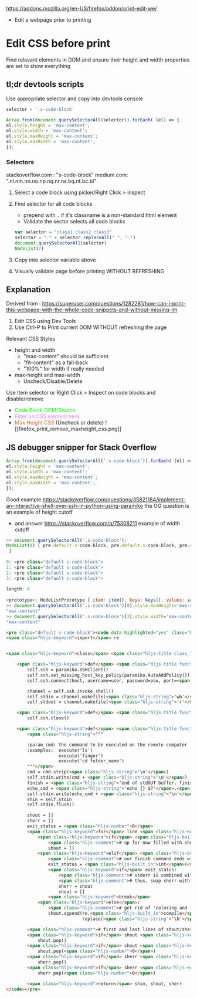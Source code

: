 https://addons.mozilla.org/en-US/firefox/addon/print-edit-we/
- Edit a webpage prior to printing
# Edit CSS before print
Find relevant elements in DOM and ensure their height and width properties are set to show everything
## tl;dr devtools scripts

Use appropriate selector and copy into devtools console
```js
selector = '.s-code-block'

Array.from(document.querySelectorAll(selector)).forEach( (el) => {
el.style.height = 'max-content';
el.style.width = 'max-content';
el.style.maxHeight = 'max-content';
el.style.maxHidth = 'max-content';
});
```

### Selectors

stackoverflow.com : "s-code-block"
medium.com: ".nl.nm.nn.no.np.nq.nr.ns.bq.nt.bc.bl"

1. Select a code block using picker/Right Click > inspect
2. Find selector for all code blocks
	- prepend with `.` if it's classname is a non-standard html element
	- Validate the sector selects all code blocks 
	```js
    var selector = "class1 class2 class3"
	selector = "." + selector.replaceAll(" ", ".")
	document.querySelectorAll(selector)	
	NodeList(7)
	```

3. Copy into selector variable above
4. Visually validate page before printing WITHOUT REFRESHING
## Explanation
Derived from : https://superuser.com/questions/1282281/how-can-i-print-this-webpage-with-the-whole-code-snippets-and-without-missing-im

1. Edit CSS using Dev Tools
2. Use Ctrl-P to Print current DOM WITHOUT refreshing the page

Relevant CSS Styles
- height and width
	- "max-content" should be sufficient
	- "fit-content" as a fall-back
	- "100%" for width if really needed
- max-height and max-width
	- Uncheck/Disable/Delete

Use Item selector or Right Click > Inspect on code blocks and disable/remove
- <font color="#00ff00">Code Block DOM/Source</font>
- <font color="#EE82EE">Filter on CSS element here</font>
- <font color="#d6672a">Max Height CSS</font> (Uncheck or delete)
![[firefox_print_remove_maxheight_css.png]]

## JS debugger snipper for Stack Overflow

```js
Array.from(document.querySelectorAll('.s-code-block')).forEach( (el) => {
el.style.height = 'max-content';
el.style.width = 'max-content';
el.style.maxHeight = 'max-content';
el.style.maxHidth = 'max-content';
});
```


Good example 
https://stackoverflow.com/questions/35821184/implement-an-interactive-shell-over-ssh-in-python-using-paramiko the OG question is an example of height cutoff
- and answer https://stackoverflow.com/a/75308211 example of width cutoff

```js
>> document.querySelectorAll('.s-code-block');
NodeList(4) [ pre.default.s-code-block, pre.default.s-code-block, pre.default.s-code-block, pre.default.s-code-block
 ]
​
0: <pre class="default s-code-block">​
1: <pre class="default s-code-block">​
2: <pre class="default s-code-block">​
3: <pre class="default s-code-block">
​
length: 4
​
<prototype>: NodeListPrototype { item: item(), keys: keys(), values: values(), … }
>> document.querySelectorAll('.s-code-block')[0].style.maxHeight='max-content';
"max-content"
>> document.querySelectorAll('.s-code-block')[3].style.width='max-content';
"max-content" ​
```



```html
<pre class="default s-code-block"><code data-highlighted="yes" class="hljs language-python"><span class="hljs-keyword">import</span> paramiko
<span class="hljs-keyword">import</span> re


<span class="hljs-keyword">class</span> <span class="hljs-title class_">ShellHandler</span>:

    <span class="hljs-keyword">def</span> <span class="hljs-title function_">__init__</span>(<span class="hljs-params">self, host, user, psw</span>):
        self.ssh = paramiko.SSHClient()
        self.ssh.set_missing_host_key_policy(paramiko.AutoAddPolicy())
        self.ssh.connect(host, username=user, password=psw, port=<span class="hljs-number">22</span>)

        channel = self.ssh.invoke_shell()
        self.stdin = channel.makefile(<span class="hljs-string">'wb'</span>)
        self.stdout = channel.makefile(<span class="hljs-string">'r'</span>)

    <span class="hljs-keyword">def</span> <span class="hljs-title function_">__del__</span>(<span class="hljs-params">self</span>):
        self.ssh.close()

    <span class="hljs-keyword">def</span> <span class="hljs-title function_">execute</span>(<span class="hljs-params">self, cmd</span>):
        <span class="hljs-string">"""

        :param cmd: the command to be executed on the remote computer
        :examples:  execute('ls')
                    execute('finger')
                    execute('cd folder_name')
        """</span>
        cmd = cmd.strip(<span class="hljs-string">'\n'</span>)
        self.stdin.write(cmd + <span class="hljs-string">'\n'</span>)
        finish = <span class="hljs-string">'end of stdOUT buffer. finished with exit status'</span>
        echo_cmd = <span class="hljs-string">'echo {} $?'</span>.<span class="hljs-built_in">format</span>(finish)
        self.stdin.write(echo_cmd + <span class="hljs-string">'\n'</span>)
        shin = self.stdin
        self.stdin.flush()

        shout = []
        sherr = []
        exit_status = <span class="hljs-number">0</span>
        <span class="hljs-keyword">for</span> line <span class="hljs-keyword">in</span> self.stdout:
            <span class="hljs-keyword">if</span> <span class="hljs-built_in">str</span>(line).startswith(cmd) <span class="hljs-keyword">or</span> <span class="hljs-built_in">str</span>(line).startswith(echo_cmd):
                <span class="hljs-comment"># up for now filled with shell junk from stdin</span>
                shout = []
            <span class="hljs-keyword">elif</span> <span class="hljs-built_in">str</span>(line).startswith(finish):
                <span class="hljs-comment"># our finish command ends with the exit status</span>
                exit_status = <span class="hljs-built_in">int</span>(<span class="hljs-built_in">str</span>(line).rsplit(maxsplit=<span class="hljs-number">1</span>)[<span class="hljs-number">1</span>])
                <span class="hljs-keyword">if</span> exit_status:
                    <span class="hljs-comment"># stderr is combined with stdout.</span>
                    <span class="hljs-comment"># thus, swap sherr with shout in a case of failure.</span>
                    sherr = shout
                    shout = []
                <span class="hljs-keyword">break</span>
            <span class="hljs-keyword">else</span>:
                <span class="hljs-comment"># get rid of 'coloring and formatting' special characters</span>
                shout.append(re.<span class="hljs-built_in">compile</span>(<span class="hljs-string">r'(\x9B|\x1B\[)[0-?]*[ -/]*[@-~]'</span>).sub(<span class="hljs-string">''</span>, line).
                             replace(<span class="hljs-string">'\b'</span>, <span class="hljs-string">''</span>).replace(<span class="hljs-string">'\r'</span>, <span class="hljs-string">''</span>))

        <span class="hljs-comment"># first and last lines of shout/sherr contain a prompt</span>
        <span class="hljs-keyword">if</span> shout <span class="hljs-keyword">and</span> echo_cmd <span class="hljs-keyword">in</span> shout[-<span class="hljs-number">1</span>]:
            shout.pop()
        <span class="hljs-keyword">if</span> shout <span class="hljs-keyword">and</span> cmd <span class="hljs-keyword">in</span> shout[<span class="hljs-number">0</span>]:
            shout.pop(<span class="hljs-number">0</span>)
        <span class="hljs-keyword">if</span> sherr <span class="hljs-keyword">and</span> echo_cmd <span class="hljs-keyword">in</span> sherr[-<span class="hljs-number">1</span>]:
            sherr.pop()
        <span class="hljs-keyword">if</span> sherr <span class="hljs-keyword">and</span> cmd <span class="hljs-keyword">in</span> sherr[<span class="hljs-number">0</span>]:
            sherr.pop(<span class="hljs-number">0</span>)

        <span class="hljs-keyword">return</span> shin, shout, sherr
</code></pre>
```

